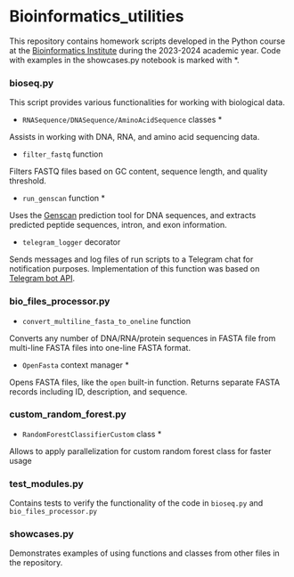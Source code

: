# Bioinformatics_utilities
This repository contains homework scripts developed in the Python course at the [Bioinformatics Institute](https://bioinf.me/education/program) during the 2023-2024 academic year. Code with examples in the showcases.py notebook is marked with *.

### bioseq.py
This script provides various functionalities for working with biological data.
* `RNASequence/DNASequence/AminoAcidSequence` classes *

Assists in working with DNA, RNA, and amino acid sequencing data. 
* `filter_fastq` function

Filters FASTQ files based on GC content, sequence length, and quality threshold.
* `run_genscan` function *

Uses the [Genscan](http://hollywood.mit.edu/GENSCAN.html) prediction tool for DNA sequences, and extracts predicted peptide sequences, intron, and exon information.
* `telegram_logger` decorator

Sends messages and log files of run scripts to a Telegram chat for notification purposes. Implementation of this function was based on [Telegram bot API](https://core.telegram.org/bots/api).

### bio_files_processor.py
* `convert_multiline_fasta_to_oneline` function

Converts any number of DNA/RNA/protein sequences in FASTA file from multi-line FASTA files into one-line FASTA format.
* `OpenFasta` context manager *

Opens FASTA files, like the `open` built-in function. Returns separate FASTA records including ID, description, and sequence.

### custom_random_forest.py
* `RandomForestClassifierCustom` class *

Allows to apply parallelization for custom random forest class for faster usage

### test_modules.py
Contains tests to verify the functionality of the code in `bioseq.py` and `bio_files_processor.py`

### showcases.py
Demonstrates examples of using functions and classes from other files in the repository.
